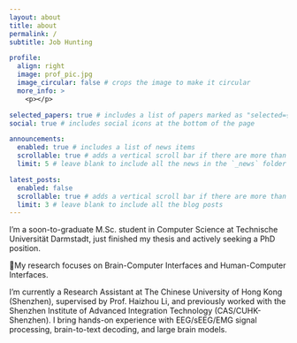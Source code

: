 ```yaml
---
layout: about
title: about
permalink: /
subtitle: Job Hunting

profile:
  align: right
  image: prof_pic.jpg
  image_circular: false # crops the image to make it circular
  more_info: >
    <p></p>

selected_papers: true # includes a list of papers marked as "selected={true}"
social: true # includes social icons at the bottom of the page

announcements:
  enabled: true # includes a list of news items
  scrollable: true # adds a vertical scroll bar if there are more than 3 news items
  limit: 5 # leave blank to include all the news in the `_news` folder

latest_posts:
  enabled: false
  scrollable: true # adds a vertical scroll bar if there are more than 3 new posts items
  limit: 3 # leave blank to include all the blog posts
---
```




I’m a soon-to-graduate M.Sc. student in Computer Science at Technische Universität Darmstadt, just finished my thesis and actively seeking a PhD position. 

🧠My research focuses on Brain-Computer Interfaces and Human-Computer Interfaces.

I’m currently a Research Assistant at The Chinese University of Hong Kong (Shenzhen), supervised by Prof. Haizhou Li, and previously worked with the Shenzhen Institute of Advanced Integration Technology (CAS/CUHK-Shenzhen). I bring hands-on experience with EEG/sEEG/EMG signal processing, brain-to-text decoding, and large brain models.
